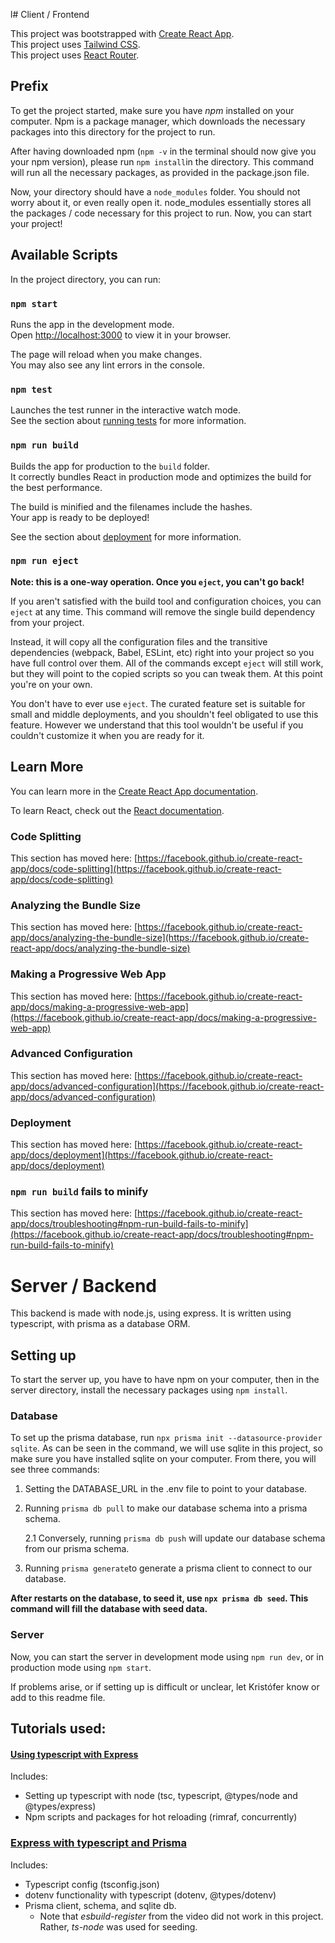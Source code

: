 l# Client / Frontend

This project was bootstrapped with [Create React App](https://github.com/facebook/create-react-app).\
This project uses [Tailwind CSS](https://tailwindui.com/documentation).\
This project uses [React Router](https://reactrouter.com/en/main).

## Prefix

To get the project started, make sure you have _npm_ installed on your computer. Npm is a package manager, which downloads the necessary packages into this directory for the project to run.

After having downloaded npm (`npm -v` in the terminal should now give you your npm version), please run `npm install`in the directory. This command will run all the necessary packages, as provided in the package.json file.

Now, your directory should have a `node_modules` folder. You should not worry about it, or even really open it. node_modules essentially stores all the packages / code necessary for this project to run. Now, you can start your project!

## Available Scripts

In the project directory, you can run:

### `npm start`

Runs the app in the development mode.\
Open [http://localhost:3000](http://localhost:3000) to view it in your browser.

The page will reload when you make changes.\
You may also see any lint errors in the console.

### `npm test`

Launches the test runner in the interactive watch mode.\
See the section about [running tests](https://facebook.github.io/create-react-app/docs/running-tests) for more information.

### `npm run build`

Builds the app for production to the `build` folder.\
It correctly bundles React in production mode and optimizes the build for the best performance.

The build is minified and the filenames include the hashes.\
Your app is ready to be deployed!

See the section about [deployment](https://facebook.github.io/create-react-app/docs/deployment) for more information.

### `npm run eject`

**Note: this is a one-way operation. Once you `eject`, you can't go back!**

If you aren't satisfied with the build tool and configuration choices, you can `eject` at any time. This command will remove the single build dependency from your project.

Instead, it will copy all the configuration files and the transitive dependencies (webpack, Babel, ESLint, etc) right into your project so you have full control over them. All of the commands except `eject` will still work, but they will point to the copied scripts so you can tweak them. At this point you're on your own.

You don't have to ever use `eject`. The curated feature set is suitable for small and middle deployments, and you shouldn't feel obligated to use this feature. However we understand that this tool wouldn't be useful if you couldn't customize it when you are ready for it.

## Learn More

You can learn more in the [Create React App documentation](https://facebook.github.io/create-react-app/docs/getting-started).

To learn React, check out the [React documentation](https://reactjs.org/).

### Code Splitting

This section has moved here: [https://facebook.github.io/create-react-app/docs/code-splitting](https://facebook.github.io/create-react-app/docs/code-splitting)

### Analyzing the Bundle Size

This section has moved here: [https://facebook.github.io/create-react-app/docs/analyzing-the-bundle-size](https://facebook.github.io/create-react-app/docs/analyzing-the-bundle-size)

### Making a Progressive Web App

This section has moved here: [https://facebook.github.io/create-react-app/docs/making-a-progressive-web-app](https://facebook.github.io/create-react-app/docs/making-a-progressive-web-app)

### Advanced Configuration

This section has moved here: [https://facebook.github.io/create-react-app/docs/advanced-configuration](https://facebook.github.io/create-react-app/docs/advanced-configuration)

### Deployment

This section has moved here: [https://facebook.github.io/create-react-app/docs/deployment](https://facebook.github.io/create-react-app/docs/deployment)

### `npm run build` fails to minify

This section has moved here: [https://facebook.github.io/create-react-app/docs/troubleshooting#npm-run-build-fails-to-minify](https://facebook.github.io/create-react-app/docs/troubleshooting#npm-run-build-fails-to-minify)

# Server / Backend

This backend is made with node.js, using express. It is written using typescript, with prisma as a database ORM.

## Setting up

To start the server up, you have to have npm on your computer, then in the server directory, install the necessary packages using `npm install`.

### Database

To set up the prisma database, run `npx prisma init --datasource-provider sqlite`. As can be seen in the command, we will use sqlite in this project, so make sure you have installed sqlite on your computer. From there, you will see three commands:

1. Setting the DATABASE_URL in the .env file to point to your database.
2. Running `prisma db pull` to make our database schema into a prisma schema.

   2.1 Conversely, running `prisma db push` will update our database schema from our prisma schema.

3. Running `prisma generate`to generate a prisma client to connect to our database.

**After restarts on the database, to seed it, use `npx prisma db seed`. This command will fill the database with seed data.**

### Server

Now, you can start the server in development mode using `npm run dev`, or in production mode using `npm start`.

If problems arise, or if setting up is difficult or unclear, let Kristófer know or add to this readme file.

## Tutorials used:

#### [Using typescript with Express](https://youtu.be/qy8PxD3alWw)

Includes:

- Setting up typescript with node (tsc, typescript, @types/node and @types/express)
- Npm scripts and packages for hot reloading (rimraf, concurrently)

### [Express with typescript and Prisma](https://www.youtube.com/watch?v=PM58NEMJgMw)

Includes:

- Typescript config (tsconfig.json)
- dotenv functionality with typescript (dotenv, @types/dotenv)
- Prisma client, schema, and sqlite db.
  - Note that _esbuild-register_ from the video did not work in this project. Rather, _ts-node_ was used for seeding.
